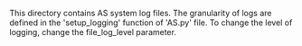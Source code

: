 This directory contains AS system log files. 
The granularity of logs are defined in the 'setup_logging' function of 'AS.py' file. 
To change the level of logging, change the file_log_level parameter.
